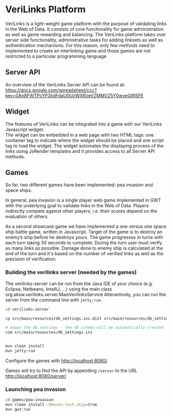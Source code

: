 VeriLinks Platform
=========
VeriLinks is a light-weight game platform with the purpose of validating links
in the Web of Data. It consists of core functionality for game administration as
well as game rewarding and balancing. The VeriLinks platform takes over server side functionality, administrative tasks for adding linksets as
well as authentication mechanisms. For this reason, only few methods need to
implemented to create an interlinking game and those games are not restricted
to a particular programming language

Server API
--------
An overview of the VeriLinks Server API can be found at:  
https://docs.google.com/spreadsheet/ccc?key=0An8FWTPcYP2kdFdaU0UzWXRzeVZMMVZ5Y0wyeGtRSFE  

Widget
--------
The features of VeriLinks can be integrated into a game with our VeriLinks Javascript widget.  
The widget can be embedded in a web page with two HTML tags: one container tag to indicate where the widget should be placed 
and one script tag to load the widget. The widget automates the displaying process of the links using JsRender templates and it provides access to all
Server API methods.

Games
--------
So far, two different games have been implemented: pea invasion and space ships.

In general, pea invasion is a single player web game implemented in GWT with the underlying goal
to validate links in the Web of Data. Players indirectly compete against other
players, i.e. their scores depend on the evaluation of others.

As a second showcase game we have implemented a one versus one space ship
battle game, written in Javascript. Target of the game is to destroy an enemy’s ship before he destroys yours.
The game progresses in turns with each turn taking 30 seconds to complete.
During the turn user must verify as many links as possible. Damage done to
enemy ship is calculated at the end of the turn and it's based on the number of verified
links as well as the precision of verification.



### Building the verilinks server (needed by the games)

The verilinks-server can be run from the Java IDE of your choice (e.g. Eclipse, Netbeans, IntelliJ, ...)
using the main class org.aksw.verilinks.server.MainVerilinksService
Alterantively, you can run the server from the command line with `jetty:run`.

```bash
cd verilinks-server

cp src/main/resources/db_settings.ini.dist src/main/resources/db_settings.ini

# Adapt the db settings - the db schema will be automatically created
vim src/main/resources/db_settings.ini


mvn clean install
mvn jetty:run
```

Configure the games with [http://localhost:8080/](http://localhost:8080/).

Games will try to find the API by appending `/server` to the URL [http://localhost:8080/server/](http://localhost:8080/server/)



### Launching pea invasion
```bash
cd games/pea-invasion
mvn clean install -Dmaven.test.skip=true
mvn gwt:run
```


